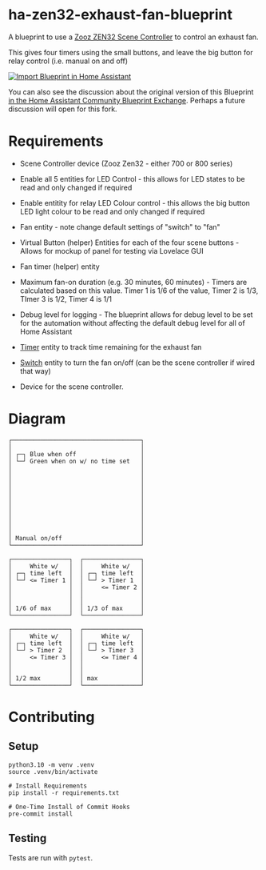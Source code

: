 # ha-zen32-exhaust-fan-blueprint
A blueprint to use a [Zooz ZEN32 Scene Controller](https://www.getzooz.com/zooz-zen32-scene-controller/) to control an exhaust fan.

This gives four timers using the small buttons, and leave the big button for relay control (i.e. manual on and off)

[![Import Blueprint in Home Assistant](https://my.home-assistant.io/badges/blueprint_import.svg)](https://my.home-assistant.io/redirect/blueprint_import/?blueprint_url=https%3A%2F%2Fraw.githubusercontent.com%2Fklovatt%2Fha-zen32-exhaust-fan-4-timers-plus-manual-blueprint%2Fmain%2Fzen32_exhaust_fan.yaml)

You can also see the discussion about the original version of this Blueprint [in the Home Assistant Community Blueprint Exchange](https://community.home-assistant.io/t/zooz-zen32-scene-controller-for-timed-exhaust-fan-control/452275). Perhaps a future discussion will open for this fork.

# Requirements
* Scene Controller device (Zooz Zen32 - either 700 or 800 series)
* Enable all 5 entities for LED Control - this allows for LED states to be read and only changed if required
* Enable entitity for relay LED Colour control - this allows the big button LED light colour to be read and only changed if required
* Fan entity - note change default settings of "switch" to "fan"
* Virtual Button (helper) Entities for each of the four scene buttons - Allows for mockup of panel for testing via Lovelace GUI
* Fan timer (helper) entity
* Maximum fan-on duration (e.g. 30 minutes, 60 minutes) - Timers are calculated based on this value. Timer 1 is 1/6 of the value, Timer 2 is 1/3, TImer 3 is 1/2, Timer 4 is 1/1
* Debug level for logging - The blueprint allows for debug level to be set for the automation without affecting the default debug level for all of Home Assistant


* [Timer](https://www.home-assistant.io/integrations/timer/) entity to track time remaining for the exhaust fan 
* [Switch](https://www.home-assistant.io/integrations/switch/) entity to turn the fan on/off (can be the scene controller if wired that way)
* Device for the scene controller.

# Diagram

```
┌────────────────────────────────────┐
│                                    │
│ ┌─┐ Blue when off                  │
│ └─┘ Green when on w/ no time set   │
│                                    │
│                                    │
│                                    │
│                                    │
│                                    │
│                                    │
│                                    │
│                                    │
│                                    │
│                                    │
│ Manual on/off                      │
└────────────────────────────────────┘

┌────────────────┐  ┌────────────────┐
│     White w/   │  │     White w/   │
│ ┌─┐ time left  │  │ ┌─┐ time left  │
│ └─┘ <= Timer 1 │  │ └─┘ > Timer 1  │
│                │  │     <= Timer 2 │
│                │  │                │
│                │  │                │
│ 1/6 of max     │  │ 1/3 of max     │
└────────────────┘  └────────────────┘

┌────────────────┐  ┌────────────────┐
│     White w/   │  │     White w/   │
│ ┌─┐ time left  │  │ ┌─┐ time left  │
│ └─┘ > Timer 2  │  │ └─┘ > Timer 3  │
│     <= Timer 3 │  │     <= Timer 4 │
│                │  │                │
│                │  │                │
│ 1/2 max        │  │ max            │
└────────────────┘  └────────────────┘
```

# Contributing

## Setup

```
python3.10 -m venv .venv
source .venv/bin/activate

# Install Requirements
pip install -r requirements.txt

# One-Time Install of Commit Hooks
pre-commit install
```

## Testing

Tests are run with `pytest`.
